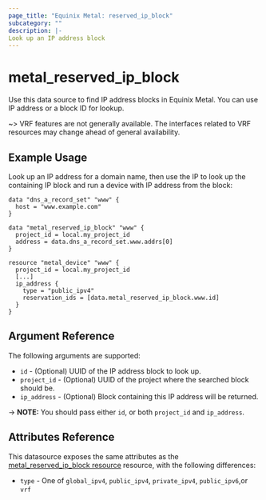 ```yaml
---
page_title: "Equinix Metal: reserved_ip_block"
subcategory: ""
description: |-
Look up an IP address block
---
```


# metal\_reserved\_ip\_block

Use this data source to find IP address blocks in Equinix Metal. You can use IP address or a block ID for lookup.

~> VRF features are not generally available. The interfaces related to VRF resources may change ahead of general availability.

## Example Usage

Look up an IP address for a domain name, then use the IP to look up the containing IP block and run a device with IP address from the block:

```hcl
data "dns_a_record_set" "www" {
  host = "www.example.com"
}

data "metal_reserved_ip_block" "www" {
  project_id = local.my_project_id
  address = data.dns_a_record_set.www.addrs[0]
}

resource "metal_device" "www" {
  project_id = local.my_project_id
  [...]
  ip_address {
    type = "public_ipv4"
    reservation_ids = [data.metal_reserved_ip_block.www.id]
  }
}
```

## Argument Reference

The following arguments are supported:

* `id` - (Optional) UUID of the IP address block to look up.
* `project_id` - (Optional) UUID of the project where the searched block should be.
* `ip_address` - (Optional) Block containing this IP address will be returned.

-> **NOTE:** You should pass either `id`, or both `project_id` and `ip_address`.

## Attributes Reference

This datasource exposes the same attributes as the [metal_reserved_ip_block resource](../resources/reserved_ip_block.md) resource, with the following differences:

* `type` - One of `global_ipv4`, `public_ipv4`, `private_ipv4`, `public_ipv6`,or `vrf`
